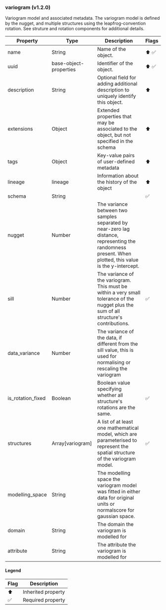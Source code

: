 ### variogram (v1.2.0)
Variogram model and associated metadata. The variogram model is defined by the nugget, and multiple structures using the leapfrog-convention rotation. See struture and rotation components for additional details.

| Property | Type | Description | Flags |
|---|---|---|---|
| name | String | Name of the object. | ⬆️ ✅ |
| uuid | base-object-properties | Identifier of the object. | ⬆️ ✅ |
| description | String | Optional field for adding additional description to uniquely identify this object. | ⬆️ |
| extensions | Object | Extended properties that may be associated to the object, but not specified in the schema | ⬆️ |
| tags | Object | Key-value pairs of user-defined metadata | ⬆️ |
| lineage | lineage | Information about the history of the object | ⬆️ |
| schema | String |  | ✅ |
| nugget | Number | The variance between two samples separated by near-zero lag distance, representing the randomness present. When plotted, this value is the y-intercept. |  |
| sill | Number | The variance of the variogram. This must be within a very small tolerance of the nugget plus the sum of all structure's contributions. | ✅ |
| data_variance | Number | The variance of the data, if different from the sill value, this is used for normalising or rescaling the variogram |  |
| is_rotation_fixed | Boolean | Boolean value specifying whether all structure's rotations are the same. | ✅ |
| structures | Array[variogram] | A list of at least one mathematical model, which are parameterised to represent the spatial structure of the variogram model. | ✅ |
| modelling_space | String | The modelling space the variogram model was fitted in either data for original units or normalscore for gaussian space. |  |
| domain | String | The domain the variogram is modelled for |  |
| attribute | String | The attribute the variogram is modelled for |  |


#### Legend

| Flag | Description |
| --- | --- |
| ⬆️ | Inherited property |
| ✅ | Required property |

